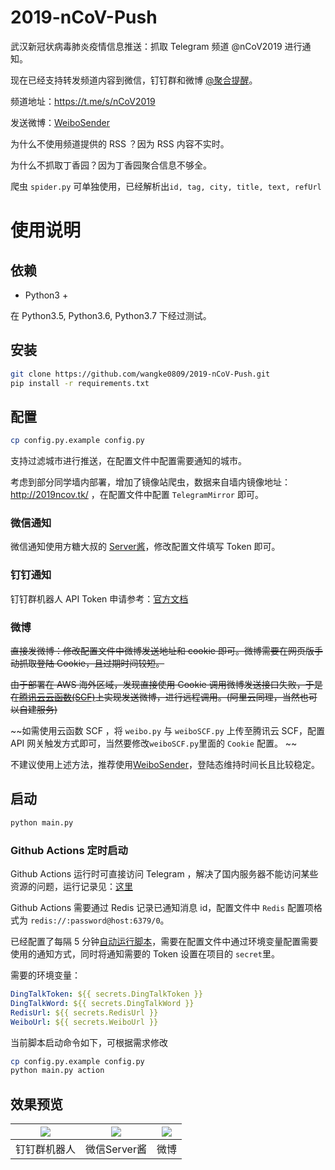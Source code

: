 # 2019-nCoV-Push

武汉新冠状病毒肺炎疫情信息推送：抓取 Telegram 频道 @nCoV2019 进行通知。

现在已经支持转发频道内容到微信，钉钉群和微博 [@聚合提醒](https://www.weibo.com/u/7378955365)。

频道地址：https://t.me/s/nCoV2019

发送微博：[WeiboSender](https://github.com/wangke0809/WeiboSender)

为什么不使用频道提供的 RSS ？因为 RSS 内容不实时。

为什么不抓取丁香园？因为丁香园聚合信息不够全。

爬虫 `spider.py` 可单独使用，已经解析出`id, tag, city, title, text, refUrl`

# 使用说明

## 依赖

- Python3 +

在 Python3.5, Python3.6, Python3.7 下经过测试。

## 安装

```bash
git clone https://github.com/wangke0809/2019-nCoV-Push.git
pip install -r requirements.txt
```

## 配置

```bash
cp config.py.example config.py
```

支持过滤城市进行推送，在配置文件中配置需要通知的城市。

考虑到部分同学墙内部署，增加了镜像站爬虫，数据来自墙内镜像地址：http://2019ncov.tk/ ，在配置文件中配置 `TelegramMirror` 即可。

### 微信通知

微信通知使用方糖大叔的 [Server酱](http://sc.ftqq.com/3.version)，修改配置文件填写 Token 即可。

### 钉钉通知

钉钉群机器人 API Token 申请参考：[官方文档](https://ding-doc.dingtalk.com/doc#/serverapi2/qf2nxq/26eaddd5)

### 微博

~~直接发微博：修改配置文件中微博发送地址和 cookie 即可。微博需要在网页版手动抓取登陆 Cookie，且过期时间较短。~~

~~由于部署在 AWS 海外区域，发现直接使用 Cookie 调用微博发送接口失败，于是在[腾讯云云函数(SCF)](https://cloud.tencent.com/document/product/583)上实现发送微博，进行远程调用。(阿里云同理，当然也可以自建服务)~~

~~如需使用云函数 SCF ，将 `weibo.py` 与 `weiboSCF.py` 上传至腾讯云 SCF，配置 API 网关触发方式即可，当然要修改`weiboSCF.py`里面的 `Cookie` 配置。 ~~

不建议使用上述方法，推荐使用[WeiboSender](https://github.com/wangke0809/WeiboSender)，登陆态维持时间长且比较稳定。

## 启动

```bash
python main.py
```

### Github Actions 定时启动

Github Actions 运行时可直接访问 Telegram ，解决了国内服务器不能访问某些资源的问题，运行记录见：[这里](https://github.com/wangke0809/2019-nCoV-Push/actions)

Github Actions 需要通过 Redis 记录已通知消息 id，配置文件中 `Redis` 配置项格式为 `redis://:password@host:6379/0`。

已经配置了每隔 5 分钟[自动运行脚本](https://github.com/wangke0809/2019-nCoV-Push/blob/master/.github/workflows/pythonapp.yml)，需要在配置文件中通过环境变量配置需要使用的通知方式，同时将通知需要的 Token 设置在项目的 `secret`里。

需要的环境变量：

```yaml
DingTalkToken: ${{ secrets.DingTalkToken }}
DingTalkWord: ${{ secrets.DingTalkWord }}
RedisUrl: ${{ secrets.RedisUrl }}
WeiboUrl: ${{ secrets.WeiboUrl }}
```

当前脚本启动命令如下，可根据需求修改

```bash
cp config.py.example config.py
python main.py action
```

## 效果预览

| ![](https://github.com/wangke0809/2019-nCoV-push/blob/master/imgs/DingTalk.jpg?raw=true) | ![](https://github.com/wangke0809/2019-nCoV-push/blob/master/imgs/Wechat.jpg?raw=true) | ![](https://github.com/wangke0809/2019-nCoV-push/blob/master/imgs/Weibo.jpg?raw=true) |
| :----------------------------------: | :----------------------------------: | :----------------------------------: |
|               钉钉群机器人               |               微信Server酱               |               微博               |
